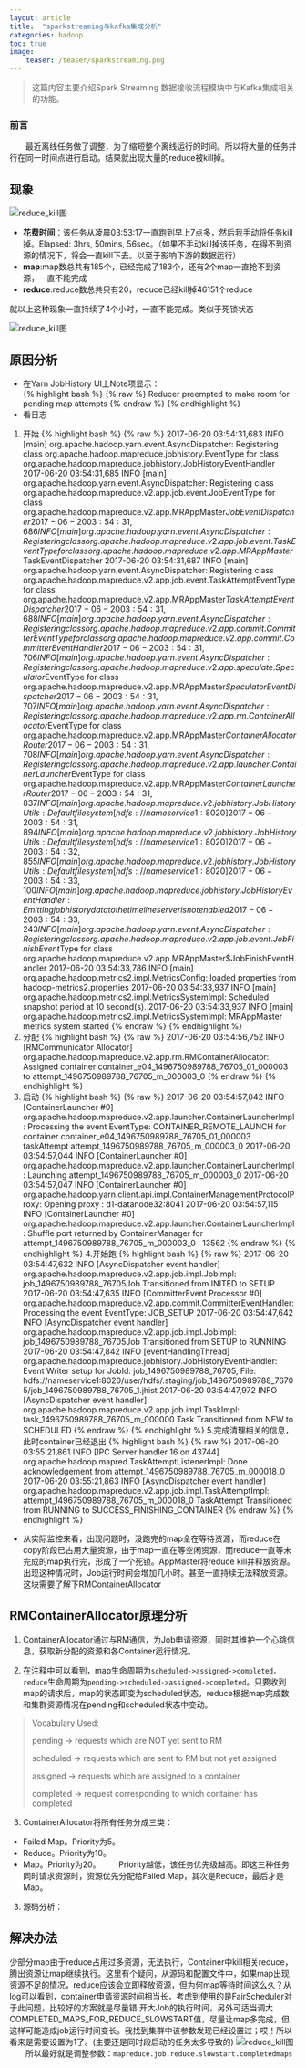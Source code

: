 ```yaml
---
layout: article
title:  "sparkstreaming与kafka集成分析"
categories: hadoop
toc: true
image:
    teaser: /teaser/sparkstreaming.png
---
```


> 这篇内容主要介绍Spark Streaming 数据接收流程模块中与Kafka集成相关的功能。




### 前言
&emsp;&emsp;最近离线任务做了调整，为了缩短整个离线运行的时间。所以将大量的任务并行在同一时间点进行启动。结果就出现大量的reduce被kill掉。
## 现象
![reduce_kill图](/images/hadoop/reduce/reduce_kill1.png)

* __花费时间__：该任务从凌晨03:53:17一直跑到早上7点多，然后我手动将任务kill掉。Elapsed:	3hrs, 50mins, 56sec。（如果不手动kill掉该任务，在得不到资源的情况下，将会一直kill下去。以至于影响下游的数据运行）
* __map__:map数总共有185个，已经完成了183个，还有2个map一直抢不到资源，一直不能完成
* __reduce__:reduce数总共只有20，reduce已经kill掉46151个reduce

就以上这种现象一直持续了4个小时，一直不能完成。类似于死锁状态

![reduce_kill图](/images/hadoop/reduce/reduce_kill2.png)
## 原因分析
* 在Yarn JobHistory UI上Note项显示：	
{% highlight bash %}
{% raw %}
Reducer preempted to make room for pending map attempts
{% endraw %}
{% endhighlight %}
* 看日志
1. 开始 
{% highlight bash %}
{% raw %}
2017-06-20 03:54:31,683 INFO [main] org.apache.hadoop.yarn.event.AsyncDispatcher: Registering class org.apache.hadoop.mapreduce.jobhistory.EventType for class org.apache.hadoop.mapreduce.jobhistory.JobHistoryEventHandler
2017-06-20 03:54:31,685 INFO [main] org.apache.hadoop.yarn.event.AsyncDispatcher: Registering class org.apache.hadoop.mapreduce.v2.app.job.event.JobEventType for class org.apache.hadoop.mapreduce.v2.app.MRAppMaster$JobEventDispatcher
2017-06-20 03:54:31,686 INFO [main] org.apache.hadoop.yarn.event.AsyncDispatcher: Registering class org.apache.hadoop.mapreduce.v2.app.job.event.TaskEventType for class org.apache.hadoop.mapreduce.v2.app.MRAppMaster$TaskEventDispatcher
2017-06-20 03:54:31,687 INFO [main] org.apache.hadoop.yarn.event.AsyncDispatcher: Registering class org.apache.hadoop.mapreduce.v2.app.job.event.TaskAttemptEventType for class org.apache.hadoop.mapreduce.v2.app.MRAppMaster$TaskAttemptEventDispatcher
2017-06-20 03:54:31,688 INFO [main] org.apache.hadoop.yarn.event.AsyncDispatcher: Registering class org.apache.hadoop.mapreduce.v2.app.commit.CommitterEventType for class org.apache.hadoop.mapreduce.v2.app.commit.CommitterEventHandler
2017-06-20 03:54:31,706 INFO [main] org.apache.hadoop.yarn.event.AsyncDispatcher: Registering class org.apache.hadoop.mapreduce.v2.app.speculate.Speculator$EventType for class org.apache.hadoop.mapreduce.v2.app.MRAppMaster$SpeculatorEventDispatcher
2017-06-20 03:54:31,707 INFO [main] org.apache.hadoop.yarn.event.AsyncDispatcher: Registering class org.apache.hadoop.mapreduce.v2.app.rm.ContainerAllocator$EventType for class org.apache.hadoop.mapreduce.v2.app.MRAppMaster$ContainerAllocatorRouter
2017-06-20 03:54:31,708 INFO [main] org.apache.hadoop.yarn.event.AsyncDispatcher: Registering class org.apache.hadoop.mapreduce.v2.app.launcher.ContainerLauncher$EventType for class org.apache.hadoop.mapreduce.v2.app.MRAppMaster$ContainerLauncherRouter
2017-06-20 03:54:31,837 INFO [main] org.apache.hadoop.mapreduce.v2.jobhistory.JobHistoryUtils: Default file system [hdfs://nameservice1:8020]
2017-06-20 03:54:31,894 INFO [main] org.apache.hadoop.mapreduce.v2.jobhistory.JobHistoryUtils: Default file system [hdfs://nameservice1:8020]
2017-06-20 03:54:32,855 INFO [main] org.apache.hadoop.mapreduce.v2.jobhistory.JobHistoryUtils: Default file system [hdfs://nameservice1:8020]
2017-06-20 03:54:33,100 INFO [main] org.apache.hadoop.mapreduce.jobhistory.JobHistoryEventHandler: Emitting job history data to the timeline server is not enabled
2017-06-20 03:54:33,243 INFO [main] org.apache.hadoop.yarn.event.AsyncDispatcher: Registering class org.apache.hadoop.mapreduce.v2.app.job.event.JobFinishEvent$Type for class org.apache.hadoop.mapreduce.v2.app.MRAppMaster$JobFinishEventHandler
2017-06-20 03:54:33,786 INFO [main] org.apache.hadoop.metrics2.impl.MetricsConfig: loaded properties from hadoop-metrics2.properties
2017-06-20 03:54:33,937 INFO [main] org.apache.hadoop.metrics2.impl.MetricsSystemImpl: Scheduled snapshot period at 10 second(s).
2017-06-20 03:54:33,937 INFO [main] org.apache.hadoop.metrics2.impl.MetricsSystemImpl: MRAppMaster metrics system started
{% endraw %}
{% endhighlight %}
2. 分配
{% highlight bash %}
{% raw %}
2017-06-20 03:54:56,752 INFO [RMCommunicator Allocator] org.apache.hadoop.mapreduce.v2.app.rm.RMContainerAllocator: Assigned container container_e04_1496750989788_76705_01_000003 to attempt_1496750989788_76705_m_000003_0
{% endraw %}
{% endhighlight %}
3. 启动
{% highlight bash %}
{% raw %}
2017-06-20 03:54:57,042 INFO [ContainerLauncher #0] org.apache.hadoop.mapreduce.v2.app.launcher.ContainerLauncherImpl: Processing the event EventType: CONTAINER_REMOTE_LAUNCH for container container_e04_1496750989788_76705_01_000003 taskAttempt attempt_1496750989788_76705_m_000003_0
2017-06-20 03:54:57,044 INFO [ContainerLauncher #0] org.apache.hadoop.mapreduce.v2.app.launcher.ContainerLauncherImpl: Launching attempt_1496750989788_76705_m_000003_0
2017-06-20 03:54:57,047 INFO [ContainerLauncher #0] org.apache.hadoop.yarn.client.api.impl.ContainerManagementProtocolProxy: Opening proxy : d1-datanode32:8041
2017-06-20 03:54:57,115 INFO [ContainerLauncher #0] org.apache.hadoop.mapreduce.v2.app.launcher.ContainerLauncherImpl: Shuffle port returned by ContainerManager for attempt_1496750989788_76705_m_000003_0 : 13562
{% endraw %}
{% endhighlight %}
4.开始跑
{% highlight bash %}
{% raw %}
2017-06-20 03:54:47,632 INFO [AsyncDispatcher event handler] org.apache.hadoop.mapreduce.v2.app.job.impl.JobImpl: job_1496750989788_76705Job Transitioned from INITED to SETUP
2017-06-20 03:54:47,635 INFO [CommitterEvent Processor #0] org.apache.hadoop.mapreduce.v2.app.commit.CommitterEventHandler: Processing the event EventType: JOB_SETUP
2017-06-20 03:54:47,642 INFO [AsyncDispatcher event handler] org.apache.hadoop.mapreduce.v2.app.job.impl.JobImpl: job_1496750989788_76705Job Transitioned from SETUP to RUNNING
2017-06-20 03:54:47,842 INFO [eventHandlingThread] org.apache.hadoop.mapreduce.jobhistory.JobHistoryEventHandler: Event Writer setup for JobId: job_1496750989788_76705, File: hdfs://nameservice1:8020/user/hdfs/.staging/job_1496750989788_76705/job_1496750989788_76705_1.jhist
2017-06-20 03:54:47,972 INFO [AsyncDispatcher event handler] org.apache.hadoop.mapreduce.v2.app.job.impl.TaskImpl: task_1496750989788_76705_m_000000 Task Transitioned from NEW to SCHEDULED
{% endraw %}
{% endhighlight %}
5.完成清理相关的信息，此时container已经退出
{% highlight bash %}
{% raw %}
2017-06-20 03:55:21,861 INFO [IPC Server handler 16 on 43744] org.apache.hadoop.mapred.TaskAttemptListenerImpl: Done acknowledgement from attempt_1496750989788_76705_m_000018_0
2017-06-20 03:55:21,863 INFO [AsyncDispatcher event handler] org.apache.hadoop.mapreduce.v2.app.job.impl.TaskAttemptImpl: attempt_1496750989788_76705_m_000018_0 TaskAttempt Transitioned from RUNNING to SUCCESS_FINISHING_CONTAINER
{% endraw %}
{% endhighlight %}
* 从实际监控来看，出现问题时，没跑完的map全在等待资源，而reduce在copy阶段已占用大量资源，由于map一直在等空闲资源，而reduce一直等未完成的map执行完，形成了一个死锁。AppMaster将reduce kill并释放资源。出现这种情况时，Job运行时间会增加几小时。甚至一直持续无法释放资源。这块需要了解下RMContainerAllocator
## RMContainerAllocator原理分析

1. ContainerAllocator通过与RM通信，为Job申请资源，同时其维护一个心跳信息，获取新分配的资源和各Container运行情况。

2. 在注释中可以看到，map生命周期为`scheduled->assigned->completed，reduce`生命周期为`pending->scheduled->assigned->completed`。只要收到map的请求后，map的状态即变为scheduled状态，reduce根据map完成数和集群资源情况在pending和scheduled状态中变动。
> Vocabulary Used:
> 
> pending -> requests which are NOT yet sent to RM
> 
> scheduled -> requests which are sent to RM but not yet assigned
> 
> assigned -> requests which are assigned to a container
> 
> completed -> request corresponding to which container has completed
3. ContainerAllocator将所有任务分成三类：
* Failed Map。Priority为5。
* Reduce。Priority为10。
* Map。Priority为20。
&emsp;&emsp;Priority越低，该任务优先级越高。即这三种任务同时请求资源时，资源优先分配给Failed Map，其次是Reduce，最后才是Map。
3. 源码分析：
## 解决办法
少部分map由于reduce占用过多资源，无法执行，Container中kill相关reduce，腾出资源让map继续执行。这里有个疑问，从源码和配置文件中，如果map出现资源不足的情况，reduce应该会立即释放资源，但为何map等待时间这么久？从log可以看到，container申请资源时间相当长，考虑到使用的是FairScheduler对于此问题，比较好的方案就是尽量错
开大Job的执行时间，另外可适当调大COMPLETED_MAPS_FOR_REDUCE_SLOWSTART值，尽量让map多完成，但这样可能造成job运行时间变长。我找到集群中该参数发现已经设置过；哎！所以看来是需要设置为1了。(主要还是同时段启动的任务太多导致的)
![reduce_kill图](/images/hadoop/reduce/reduce_kill3.png)
&emsp;&emsp;所以最好就是调整参数：`mapreduce.job.reduce.slowstart.completedmaps`